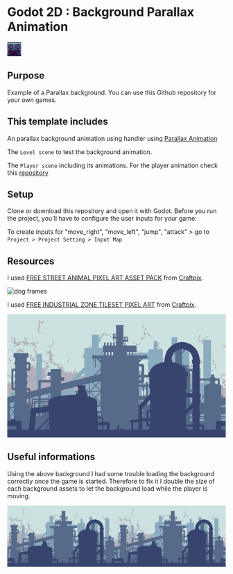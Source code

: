 # Godot 2D : Background Parallax Animation

![dog](icon.png)

## Purpose

Example of a Parallax background.
You can use this Github repository for your own games.

## This template includes

An parallax background animation using handler using [Parallax Animation](https://docs.godotengine.org/en/stable/classes/class_parallaxbackground.html)

The `Level scene` to test the background animation.

The `Player scene` including its animations. For the player animation check this [repository](https://github.com/Stud-Io-Games/Godot-2D-Player-Animation)

## Setup

Clone or download this repository and open it with Godot.
Before you run the project, you'll have to configure the user inputs for your game:

To create inputs for "move_right", "move_left", "jump", "attack" > go to `Project > Project Setting > Input Map`

## Resources

I used [FREE STREET ANIMAL PIXEL ART ASSET PACK](https://craftpix.net/freebies/free-street-animal-pixel-art-asset-pack/) from [Craftpix](https://craftpix.net/).

![dog frames](./assets/character/player.png)

I used [FREE INDUSTRIAL ZONE TILESET PIXEL ART](https://craftpix.net/freebies/free-industrial-zone-tileset-pixel-art/) from [Craftpix](https://craftpix.net/).

![Background](./doc/Background.png)

## Useful informations 

Using the above background I had some trouble loading the background correctly once the game is started. Therefore to fix it I double the size of each background assets to let the background load while the player is moving. 

![Background x2](./doc/Background_x2.png)


